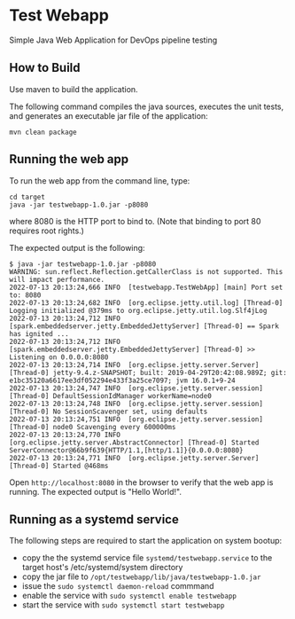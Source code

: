 # Test Webapp
Simple Java Web Application for DevOps pipeline testing

## How to Build
Use maven to build the application.

The following command compiles the java sources, executes the unit tests, and
generates an executable jar file of the application:

```
mvn clean package
```

## Running the web app
To run the web app from the command line, type:

```
cd target
java -jar testwebapp-1.0.jar -p8080
```

where 8080 is the HTTP port to bind to. (Note that binding to port 80 requires root rights.)

The expected output is the following:

```
$ java -jar testwebapp-1.0.jar -p8080
WARNING: sun.reflect.Reflection.getCallerClass is not supported. This will impact performance.
2022-07-13 20:13:24,666 INFO  [testwebapp.TestWebApp] [main] Port set to: 8080
2022-07-13 20:13:24,682 INFO  [org.eclipse.jetty.util.log] [Thread-0] Logging initialized @379ms to org.eclipse.jetty.util.log.Slf4jLog
2022-07-13 20:13:24,712 INFO  [spark.embeddedserver.jetty.EmbeddedJettyServer] [Thread-0] == Spark has ignited ...
2022-07-13 20:13:24,712 INFO  [spark.embeddedserver.jetty.EmbeddedJettyServer] [Thread-0] >> Listening on 0.0.0.0:8080
2022-07-13 20:13:24,714 INFO  [org.eclipse.jetty.server.Server] [Thread-0] jetty-9.4.z-SNAPSHOT; built: 2019-04-29T20:42:08.989Z; git: e1bc35120a6617ee3df052294e433f3a25ce7097; jvm 16.0.1+9-24
2022-07-13 20:13:24,747 INFO  [org.eclipse.jetty.server.session] [Thread-0] DefaultSessionIdManager workerName=node0
2022-07-13 20:13:24,748 INFO  [org.eclipse.jetty.server.session] [Thread-0] No SessionScavenger set, using defaults
2022-07-13 20:13:24,751 INFO  [org.eclipse.jetty.server.session] [Thread-0] node0 Scavenging every 600000ms
2022-07-13 20:13:24,770 INFO  [org.eclipse.jetty.server.AbstractConnector] [Thread-0] Started ServerConnector@66b9f639{HTTP/1.1,[http/1.1]}{0.0.0.0:8080}
2022-07-13 20:13:24,771 INFO  [org.eclipse.jetty.server.Server] [Thread-0] Started @468ms
```

Open ``http://localhost:8080`` in the browser to verify that the web app is running. The expected output is "Hello World!".


## Running as a systemd service
The following steps are required to start the application on system bootup:
- copy the the systemd service file ``systemd/testwebapp.service`` to the target host's /etc/systemd/system directory
- copy the jar file to ``/opt/testwebapp/lib/java/testwebapp-1.0.jar``
- issue the ``sudo systemctl daemon-reload`` commmand
- enable the service with ``sudo systemctl enable testwebapp``
- start the service with ``sudo systemctl start testwebapp``
